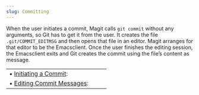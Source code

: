 ```yaml
---
slug: Committing
---
```


When the user initiates a commit, Magit calls `git commit` without any arguments, so Git has to get it from the user. It creates the file `.git/COMMIT_EDITMSG` and then opens that file in an editor. Magit arranges for that editor to be the Emacsclient. Once the user finishes the editing session, the Emacsclient exits and Git creates the commit using the file’s content as message.

|                                                       |    |    |
| :---------------------------------------------------- | -- | :- |
| • [Initiating a Commit](Initiating-a-Commit):         |    |    |
| • [Editing Commit Messages](Editing-Commit-Messages): |    |    |
